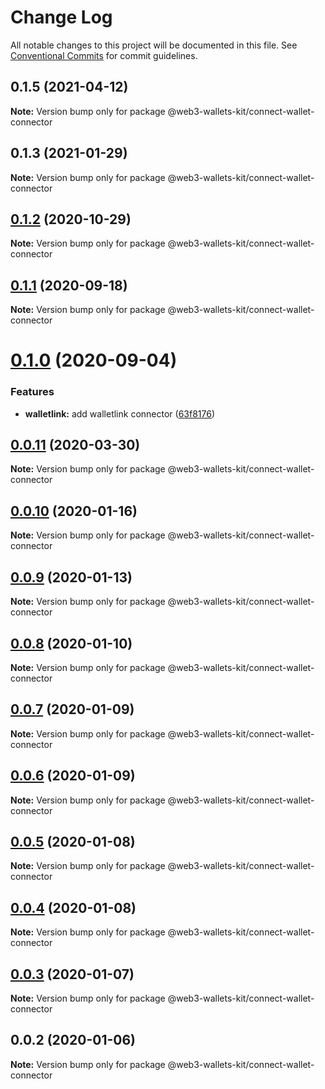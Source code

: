 # Change Log

All notable changes to this project will be documented in this file.
See [Conventional Commits](https://conventionalcommits.org) for commit guidelines.

## 0.1.5 (2021-04-12)

**Note:** Version bump only for package @web3-wallets-kit/connect-wallet-connector





## 0.1.3 (2021-01-29)

**Note:** Version bump only for package @web3-wallets-kit/connect-wallet-connector





## [0.1.2](https://github.com/akropolisio/web3-wallets-kit/compare/@web3-wallets-kit/connect-wallet-connector@0.1.1...@web3-wallets-kit/connect-wallet-connector@0.1.2) (2020-10-29)

**Note:** Version bump only for package @web3-wallets-kit/connect-wallet-connector





## [0.1.1](https://github.com/akropolisio/web3-wallets-kit/compare/@web3-wallets-kit/connect-wallet-connector@0.1.0...@web3-wallets-kit/connect-wallet-connector@0.1.1) (2020-09-18)

**Note:** Version bump only for package @web3-wallets-kit/connect-wallet-connector





# [0.1.0](https://github.com/akropolisio/web3-wallets-kit/compare/@web3-wallets-kit/connect-wallet-connector@0.0.11...@web3-wallets-kit/connect-wallet-connector@0.1.0) (2020-09-04)


### Features

* **walletlink:** add walletlink connector ([63f8176](https://github.com/akropolisio/web3-wallets-kit/commit/63f81765127f2a29bbf6adaacb204798b9519cd9))





## [0.0.11](https://github.com/akropolisio/web3-wallets-kit/compare/@web3-wallets-kit/connect-wallet-connector@0.0.10...@web3-wallets-kit/connect-wallet-connector@0.0.11) (2020-03-30)

**Note:** Version bump only for package @web3-wallets-kit/connect-wallet-connector





## [0.0.10](https://github.com/akropolisio/web3-wallets-kit/compare/@web3-wallets-kit/connect-wallet-connector@0.0.9...@web3-wallets-kit/connect-wallet-connector@0.0.10) (2020-01-16)

**Note:** Version bump only for package @web3-wallets-kit/connect-wallet-connector





## [0.0.9](https://github.com/akropolisio/web3-wallets-kit/compare/@web3-wallets-kit/connect-wallet-connector@0.0.8...@web3-wallets-kit/connect-wallet-connector@0.0.9) (2020-01-13)

**Note:** Version bump only for package @web3-wallets-kit/connect-wallet-connector





## [0.0.8](https://github.com/akropolisio/web3-wallets-kit/compare/@web3-wallets-kit/connect-wallet-connector@0.0.7...@web3-wallets-kit/connect-wallet-connector@0.0.8) (2020-01-10)

**Note:** Version bump only for package @web3-wallets-kit/connect-wallet-connector





## [0.0.7](https://github.com/akropolisio/web3-wallets-kit/compare/@web3-wallets-kit/connect-wallet-connector@0.0.6...@web3-wallets-kit/connect-wallet-connector@0.0.7) (2020-01-09)

**Note:** Version bump only for package @web3-wallets-kit/connect-wallet-connector





## [0.0.6](https://github.com/akropolisio/web3-wallets-kit/compare/@web3-wallets-kit/connect-wallet-connector@0.0.5...@web3-wallets-kit/connect-wallet-connector@0.0.6) (2020-01-09)

**Note:** Version bump only for package @web3-wallets-kit/connect-wallet-connector





## [0.0.5](https://github.com/akropolisio/web3-wallets-kit/compare/@web3-wallets-kit/connect-wallet-connector@0.0.4...@web3-wallets-kit/connect-wallet-connector@0.0.5) (2020-01-08)

**Note:** Version bump only for package @web3-wallets-kit/connect-wallet-connector





## [0.0.4](https://github.com/akropolisio/web3-wallets-kit/compare/@web3-wallets-kit/connect-wallet-connector@0.0.3...@web3-wallets-kit/connect-wallet-connector@0.0.4) (2020-01-08)

**Note:** Version bump only for package @web3-wallets-kit/connect-wallet-connector





## [0.0.3](https://github.com/akropolisio/web3-wallets-kit/compare/@web3-wallets-kit/connect-wallet-connector@0.0.2...@web3-wallets-kit/connect-wallet-connector@0.0.3) (2020-01-07)

**Note:** Version bump only for package @web3-wallets-kit/connect-wallet-connector





## 0.0.2 (2020-01-06)

**Note:** Version bump only for package @web3-wallets-kit/connect-wallet-connector
